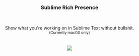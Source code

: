 <h3 align="center">
  Sublime Rich Presence
</h3>
<br/>
<p align="center">
  Show what you're working on in Sublime Text without bullshit.
  <br/>
  <sub>(Currently macOS only)</sub>
  <br/>
  <br/>
  <br/>
  <img src="https://user-images.githubusercontent.com/15181681/99999230-88659580-2dc8-11eb-9250-8635a066d93a.png">
  <br/>
  <br/>
  <br/>
</p>
